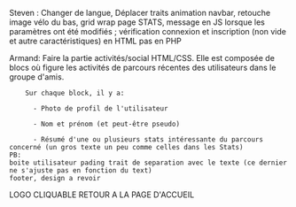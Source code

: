 Steven : Changer de langue, Déplacer traits animation navbar, retouche image vélo du bas, grid wrap page STATS, message en JS lorsque les paramètres ont été modifiés ;
vérification connexion et inscription (non vide et autre caractéristiques) en HTML pas en PHP

Armand: Faire la partie activités/social HTML/CSS.
Elle est composée de blocs où figure les activités de parcours récentes des utilisateurs dans le groupe d'amis.

        Sur chaque block, il y a:

          - Photo de profil de l'utilisateur

          - Nom et prénom (et peut-être pseudo)

          - Résumé d'une ou plusieurs stats intéressante du parcours concerné (un gros texte un peu comme celles dans les Stats)
    PB:
    boite utilisateur pading trait de separation avec le texte (ce dernier ne s'ajuste pas en fonction du text)
    footer, design a revoir

LOGO CLIQUABLE RETOUR A LA PAGE D'ACCUEIL
